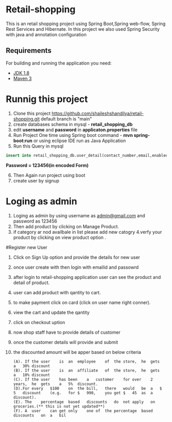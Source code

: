 # Retail-shopping


This is an retail shopping project using Spring Boot,Spring web-flow, Spring Rest Services and Hibernate. In this project we also used Spring Security with java and annotation configuration

## Requirements

For building and running the application you need:

- [JDK 1.8](http://www.oracle.com/technetwork/java/javase/downloads/jdk8-downloads-2133151.html)
- [Maven 3](https://maven.apache.org)

# Runnig this project

1. Clone this project https://github.com/shaileshshandilya/retail-shopping.git  default branch is "main"
2. create databases schema in mysql - **retail_shopping_db**
3. edit **username** and **password** in **applicaton.properties** file
4. Run Project One time using Spring boot command - **mvn spring-boot:run** or using eclipse IDE run as Java Application
5. Run this Query in mysql

```sql
insert into retail_shopping_db.user_detail(contact_number,email,enabled,first_name,last_name,password,role) values ('9876543210','admin@gmail.com',true,'admin','admin','$2a$10$6UVHQoHhpoYZxBB.k9r.deSLTT0RD1Yk8GdggRywGw0Snr8syRDtG','ADMIN')
```

**Password = 123456(in encoded Form)**

6. Then Again run project using boot
7. create user by signup

# Loging as admin 
1. Loging as admin by using username as admin@gmail.com and password as 123456
2.  Then add product by clicking on Manage Product. 
3. if category ar nod availbale in list please add new catogry 
4.verfy your product by clicking on view product option . 

#Register new User 
1. Click on Sign Up option and provide the details for new user
2. once user create with  then login with emailid and passowrd 
3. after login to retail-shopping application user can see the product and  detail of product. 
4. user can add product with qantity  to cart. 
5.  to make payment click on card (click  on user name right conner). 
6. view the cart and update the qantity 
7. click on checkout uption 
8. now shop staff have to provide details of customer 
9. once the customer details will provide and submit 
10. the discounted amount  will be apper based on below criteria 

		(A). If	the	user	is	an	employee	of	the	store,	he	gets	a	30%	discount
		(B). If	the	user	is	an	affiliate	of	the	store,	he	gets	a	10%	discount
		(C). If	the	user	has	been	a	customer	for	over	2	years,	he	gets	a	5%	discount.
		(D).For	every	$100	on	the	bill,	there	would	be	a	$	5	discount	(e.g.	for	$	990,	you	get	$	45	as	a	discount).
		(E). The	percentage	based	discounts	do	not	apply	on	groceries.(** this is not yet updated**)
		(F). A	user	can	get	only	one	of	the	percentage	based	discounts	on	a	bil
